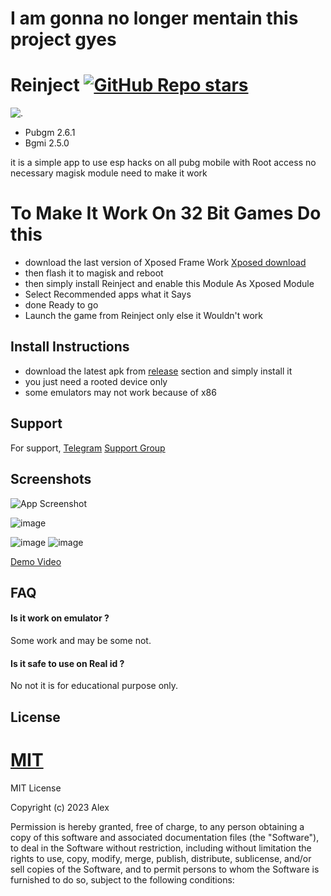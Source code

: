 # I am gonna no longer mentain this project gyes

# Reinject [![GitHub Repo stars](https://img.shields.io/github/stars/Alex5402/Reinject?style=social)](https://github.com/Alex5402/Reinject)

![.](/iiii.png?raw=true "Reinject")

- Pubgm 2.6.1
- Bgmi 2.5.0

it is a simple app to use esp hacks on all pubg mobile with Root access no necessary magisk module need to make it work

# To Make It Work On 32 Bit Games Do this

- download the last version of Xposed Frame Work [Xposed download](https://github.com/LSPosed/LSPosed/releases/tag/v1.8.6)
- then flash it to magisk and reboot 
- then simply install Reinject and enable this Module As Xposed Module 
- Select Recommended apps what it Says 
- done Ready to go
- Launch the game from Reinject only else it Wouldn't work

## Install Instructions

- download the latest apk from [release](https://github.com/ALEX5402/Reinject/releases) section and simply install it
- you just need a rooted device only
- some emulators may not work because of x86
## Support

For support,
 [Telegram](t.me//alex5402)
[Support Group](https://t.me/ReinjectOfficial)


## Screenshots

![App Screenshot](https://github.com/ALEX5402/Reinject/blob/main/demo/photo_2023-05-16_21-31-14.jpg)

![image](https://github.com/ALEX5402/Reinject/blob/main/demo/photo_2023-05-16_21-31-27.jpg)

![image](https://github.com/ALEX5402/Reinject/blob/main/demo/Screenshot_2023-05-25-22-46-09-48_b7e9024f54bdc0532418cb6e23c85a7c.jpg)
![image](https://github.com/ALEX5402/Reinject/blob/main/demo/Screenshot_2023-05-25-22-46-05-97_b7e9024f54bdc0532418cb6e23c85a7c.jpg)

[Demo Video](https://t.me/ReinjectOfficial/24)

## FAQ

#### Is it work on emulator ?

Some work and may be some not.

#### Is it safe to use on Real id ?

No not it is for educational purpose only. 


## License

[MIT](https://choosealicense.com/licenses/mit/)
=======
MIT License

Copyright (c) 2023 Alex

Permission is hereby granted, free of charge, to any person obtaining a copy
of this software and associated documentation files (the "Software"), to deal
in the Software without restriction, including without limitation the rights
to use, copy, modify, merge, publish, distribute, sublicense, and/or sell
copies of the Software, and to permit persons to whom the Software is
furnished to do so, subject to the following conditions:
